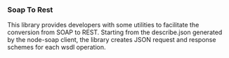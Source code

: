### Soap To Rest ###

This library provides developers with some utilities to facilitate the conversion from SOAP to REST.
Starting from the describe.json generated by the node-soap client, the library creates JSON request and response schemes for each wsdl operation.
